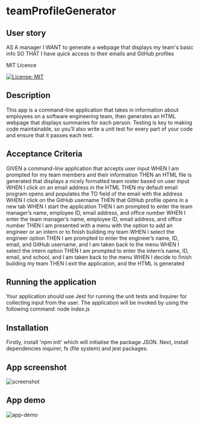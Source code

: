 # teamProfileGenerator

## User story

AS A manager
I WANT to generate a webpage that displays my team's basic info
SO THAT I have quick access to their emails and GitHub profiles

MIT Licence

[![License: MIT](https://img.shields.io/badge/License-MIT-yellow.svg)](https://opensource.org/licenses/MIT)

## Description

This app is a command-line application that takes in information about employees on a software engineering team, then generates an HTML webpage that displays summaries for each person. Testing is key to making code maintainable, so you’ll also write a unit test for every part of your code and ensure that it passes each test.

## Acceptance Criteria

GIVEN a command-line application that accepts user input
WHEN I am prompted for my team members and their information
THEN an HTML file is generated that displays a nicely formatted team roster based on user input
WHEN I click on an email address in the HTML
THEN my default email program opens and populates the TO field of the email with the address
WHEN I click on the GitHub username
THEN that GitHub profile opens in a new tab
WHEN I start the application
THEN I am prompted to enter the team manager’s name, employee ID, email address, and office number
WHEN I enter the team manager’s name, employee ID, email address, and office number
THEN I am presented with a menu with the option to add an engineer or an intern or to finish building my team
WHEN I select the engineer option
THEN I am prompted to enter the engineer’s name, ID, email, and GitHub username, and I am taken back to the menu
WHEN I select the intern option
THEN I am prompted to enter the intern’s name, ID, email, and school, and I am taken back to the menu
WHEN I decide to finish building my team
THEN I exit the application, and the HTML is generated

## Running the application

Your application should use Jest for running the unit tests and Inquirer for collecting input from the user. The application will be invoked by using the following command:
node index.js

## Installation

Firstly, install 'npm init' which will initialise the package JSON. Next, install dependencies inquirer, fs (file system) and jest packages.

## App screenshot

![screenshot](https://user-images.githubusercontent.com/16859648/117635541-7c249780-b1b2-11eb-8691-75b1fb824d5e.png)


## App demo

![app-demo](https://user-images.githubusercontent.com/16859648/117636030-fb19d000-b1b2-11eb-9fea-8fd2a5e7dbb7.gif)

